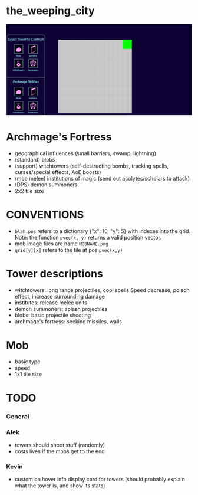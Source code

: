 
# the_weeping_city

![img.png](img.png)

# Archmage's Fortress
  - geographical influences (small barriers, swamp, lightning)
  - (standard)  blobs
  - (support)   witchtowers (self-destructing bombs, tracking spells, curses/special effects, AoE boosts)
  - (mob melee) institutions of magic (send out acolytes/scholars to attack)
  - (DPS)       demon summoners
  - 2x2 tile size

# CONVENTIONS
- `blah.pos` refers to a dictionary {"x": 10, "y": 5} with indexes into the grid. Note: the function `pvec(x, y)` returns a valid position vector.
- mob image files are name `MOBNAME.png`
- `grid[y][x]` refers to the tile at pos `pvec(x,y)`


# Tower descriptions
- witchtowers: long range projectiles, cool spells
  Speed decrease, poison effect, increase surrounding damage
- institutes: release melee units
- demon summoners: splash projectiles 
- blobs: basic projectile shooting
- archmage's fortress: seeking missiles, walls

# Mob
  - basic type
  - speed
  - 1x1 tile size

# TODO

### General

### Alek
  - towers should shoot stuff (randomly)
  - costs lives if the mobs get to the end

### Kevin
- custom on hover info display card for towers (should probably explain what the tower is, and show its stats)




